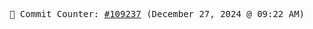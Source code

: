 <p align="center">
    <samp>
        📮 Commit Counter: <a href="https://github.com/Javascript-void0/Javascript-void0/commits/main">#109237</a> (December 27, 2024 @ 09:22 AM)
    </samp>
</p>